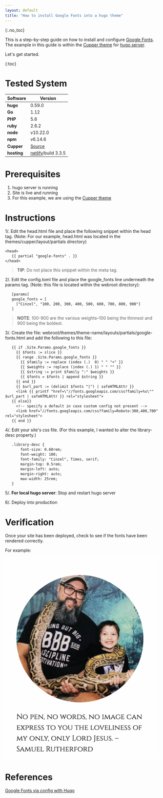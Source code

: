 ```yaml
---
layout: default
title: "How to install Google Fonts into a hugo theme"
---
```

{:.no_toc}

This is a step-by-step guide on how to install and configure [Google Fonts](https://fonts.google.com). The example in this guide is within the [Cupper theme](https://github.com/zwbetz-gh/cupper-hugo-theme) for [hugo server](https://gohugo.io).

Let's get started.

{:toc}

# Tested System

|**Software**   |**Version**   |
|---|---|
|**hugo**   |0.59.0   |
|**Go**   |1.12   |
|**PHP**   |5.6   |
|**ruby**   |2.6.2   |
|**node**   |v10.22.0   |
|**npm**   |v6.14.6   |
|**Cupper**   |[Source](https://github.com/zwbetz-gh/cupper-hugo-theme)   |
|**hosting**   |[netlify](https://www.netlify.com)/build 3.3.5  |

# Prerequisites

1. hugo server is running
2. Site is live and running
3. For this example, we are using the [Cupper theme](https://github.com/zwbetz-gh/cupper-hugo-theme)

# Instructions

1/. Edit the head.html file and place the following snippet within the head tag. (Note: For our example, head.html was located in the themes/cupper/layout/partials directory)
```
<head>
   {{ partial "google-fonts" . }}
</head>
```
> **TIP**: Do not place this snippet within the meta tag.

2/. Edit the config.toml file and place the google_fonts line underneath the params tag. (Note: this file is located within the webroot directory):
```
   [params]
   google_fonts = [
     ["Cinzel", "100, 200, 300, 400, 500, 600, 700, 800, 900"]
   ]
```

> **NOTE**: 100-900 are the various weights–100 being the thinnest and 900 being the boldest.

3/. Create the file: webroot/themes/theme-name/layouts/partials/google-fonts.html and add the following to this file:
```
   {{ if .Site.Params.google_fonts }}
     {{ $fonts := slice }}
     {{ range .Site.Params.google_fonts }}
       {{ $family := replace (index (.)  0) " " "+" }}
       {{ $weights := replace (index (.) 1) " " "" }}
       {{ $string := print $family ":" $weights }}
       {{ $fonts = $fonts | append $string }}
     {{ end }}
     {{ $url_part := (delimit $fonts "|") | safeHTMLAttr }}
     <link {{ printf "href=\"//fonts.googleapis.com/css?family=%s\"" $url_part | safeHTMLAttr }} rel="stylesheet">
   {{ else}}
     <!-- specify a default in case custom config not present -->
     <link href="//fonts.googleapis.com/css?family=Roboto:300,400,700" rel="stylesheet">
   {{ end }}
```

4/. Edit your site's css file. (For this example, I wanted to alter the library-desc property.)
```
   .library-desc {
       font-size: 0.60rem;
       font-weight: 100;
       font-family: "Cinzel", Times, serif;
       margin-top: 0.5rem;
       margin-left: auto;
       margin-right: auto;
       max-width: 25rem;
   }
```

5/. **For local hugo server**: Stop and restart hugo server

6/. Deploy into production

# Verification

Once your site has been deployed, check to see if the fonts have been rendered correctly.

For example:

![image-20200619192818033](image-20200619192818033-9187937.png)

# References

[Google Fonts via config with Hugo](https://gist.github.com/jeremybise/a6afea2d4c7f9044180ffeb663a617cf)

   